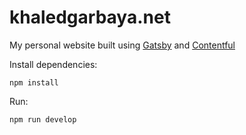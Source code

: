 # khaledgarbaya.net
My personal website built using [Gatsby](https://www.gatsbyjs.org/) and [Contentful](https://www.contentful.org/)


Install dependencies:

```
npm install
```

Run:

```
npm run develop
```
